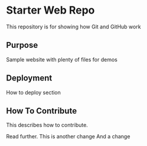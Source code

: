 # Starter Web Repo

This repository is for showing how Git and GitHub work

## Purpose

Sample website with plenty of files for demos

## Deployment

How to deploy section

## How To Contribute
This describes how to contribute.

Read further.
This is another change
And a change